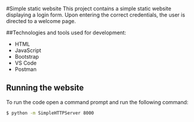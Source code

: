 #Simple static website
This project contains a simple static website displaying a login form.
Upon entering the correct credentials, the user is directed to a welcome page.

##Technologies and tools used for development:
- HTML
- JavaScript
- Bootstrap
- VS Code
- Postman

## Running the website
To run the code open a command prompt and run the following command:

```bash
$ python -m SimpleHTTPServer 8000
```
